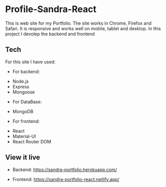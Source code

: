 # Profile-Sandra-React

This is web site for my Portfolio. The site works in Chrome, Firefox and Safari.
It is responsive and works well on mobile, tablet and desktop. In this project I devolep the backend and frontend

## Tech

For this site I have used:
- For backend:
 * Node.js
 * Express
 * Mongoose

- For DataBase:
 * MongoDB  

- For frontend:
 * React
 * Material-UI
 * React Router DOM

## View it live
- Backend:
https://sandra-portfolio.herokuapp.com/

- Frontend:
https://sandra-portfolio-react.netlify.app/


